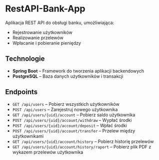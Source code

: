 # RestAPI-Bank-App

Aplikacja REST API do obsługi banku, umożliwiająca:

- Rejestrowanie użytkowników
- Realizowanie przelewów
- Wpłacanie i pobieranie pieniędzy

## Technologie

- **Spring Boot** – Framework do tworzenia aplikacji backendowych
- **PostgreSQL** – Baza danych użytkowników i transakcji

## Endpoints

- `GET /api/users` – Pobierz wszystkich użytkowników
- `POST /api/users` – Zarejestruj nowego użytkownika
- `GET /api/users/{uid}/account` – Pobierz saldo użytkownika
- `POST /api/users/{uid}/account/withdraw` – Wypłać środki
- `POST /api/users/{uid}/account/deposit` – Wpłać środki
- `POST /api/users/{uid}/account/transfer` – Przelew między użytkownikami
- `GET /api/users/{uid}/account/history` – Pobierz historię przelewów
- `GET /api/users/{uid}/account/history/raport` – Pobierz plik PDF z wykazem przelewów użytkownika
